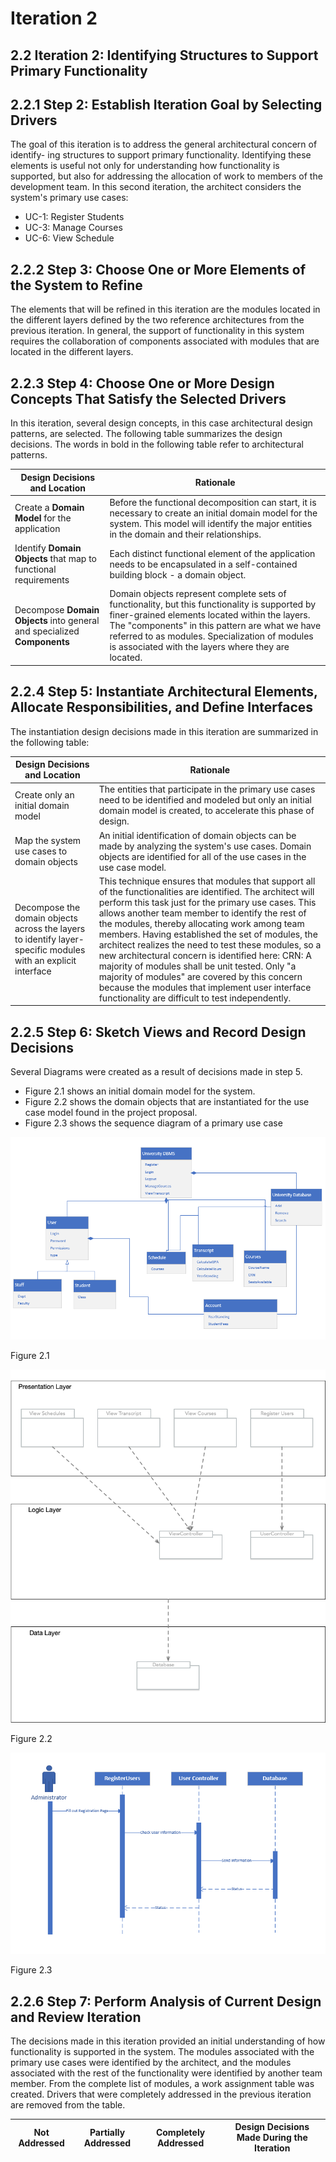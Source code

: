 # Iteration 2

## 2.2 Iteration 2: Identifying Structures to Support Primary Functionality

## 2.2.1 Step 2: Establish Iteration Goal by Selecting Drivers

The goal of this iteration is to address the general architectural concern of identify-
ing structures to support primary functionality. Identifying these elements is useful 
not only for understanding how functionality is supported, but also for addressing 
the allocation of work to members of the development team. In this second iteration, the  architect considers the system's primary use cases:

- UC-1: Register Students
- UC-3: Manage Courses
- UC-6: View Schedule


## 2.2.2 Step 3: Choose One or More Elements of the System to Refine

The elements that will be refined in this iteration are the modules located in the different layers defined by the two reference architectures from the previous iteration. In general, the support of functionality in this system requires the collaboration of components associated with modules that are located in the different layers. 

## 2.2.3  Step 4: Choose One or More Design Concepts That Satisfy the Selected Drivers

In this iteration, several design concepts, in this case architectural design patterns, are selected.  The following table summarizes the design decisions. The words in bold in the following table  refer to architectural patterns.


| Design Decisions and Location | Rationale |
| -- | ---------- |
| Create a **Domain Model** for the application | Before the functional decomposition can start, it is necessary to create an initial domain model for the system. This model will identify the major entities in the domain and their relationships. |
| Identify **Domain Objects** that map to functional requirements | Each distinct functional element of the application needs to be encapsulated in a self-contained building block - a domain object. |
| Decompose **Domain Objects** into general and specialized **Components** | Domain objects represent complete sets of functionality, but this functionality is supported by finer-grained elements located within the layers. The "components" in this pattern are what we have referred to as modules. Specialization of modules is associated with the layers where they are located. |


## 2.2.4 Step 5: Instantiate Architectural Elements, Allocate Responsibilities, and Define Interfaces

The instantiation design decisions made in this iteration are summarized in the following table:

| Design Decisions and Location | Rationale |
| -- | ---------- |
| Create only an initial domain model | The entities that participate in the primary use cases need to be identified and modeled but only an initial domain model is created, to accelerate this phase of design. |
| Map the system use cases to domain objects | An initial identification of domain objects can  be made by analyzing the system's use cases. Domain objects are identified for all of the use cases in the use case model. |
| Decompose the domain objects across the layers to identify layer-specific modules with an explicit interface | This technique ensures that modules that support all of the functionalities are identified. The architect will perform this task just for the primary use cases. This allows another team  member to identify the rest of the modules, thereby allocating work among team members. Having established the set of modules, the architect realizes the need to test these modules, so a new architectural concern is identified here: CRN: A majority of modules shall be unit tested. Only "a majority of modules" are covered by this concern because the modules that implement user interface functionality are difficult to test independently.


## 2.2.5 Step 6: Sketch Views and Record Design Decisions

Several Diagrams were created as a result of decisions made in step 5.
- Figure 2.1 shows an initial domain model for the system.
- Figure 2.2 shows the domain objects that are instantiated for the use case model found in the project proposal.
- Figure 2.3 shows the sequence diagram of a primary use case

![Figure 2.1](images/iteration_2/step6a.png)

Figure 2.1

![Figure 2.2](images/iteration_2/step6b.png)

Figure 2.2

![Figure 2.3](images/iteration_2/step6c.png)

Figure 2.3


## 2.2.6 Step 7: Perform Analysis of Current Design and Review Iteration

The decisions made in this iteration provided an initial understanding of how functionality is supported in the system. The modules associated with the primary use cases were identified by the architect, and the modules associated with the rest of the functionality were identified by  another team member. From the complete list of modules, a work assignment table was created.
Drivers that were completely addressed in the previous iteration are removed from the table.

| Not Addressed | Partially Addressed | Completely Addressed | Design Decisions Made During the Iteration | 
| ------------- | ------------------- | -------------------- | ------------------------------------------ |
